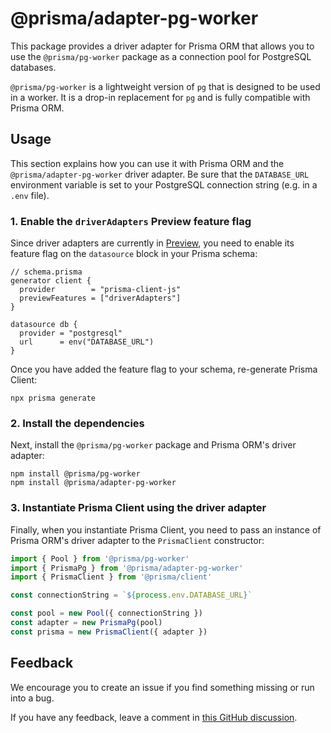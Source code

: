 # @prisma/adapter-pg-worker

This package provides a driver adapter for Prisma ORM that allows you to use the `@prisma/pg-worker` package as a connection pool for PostgreSQL databases.

`@prisma/pg-worker` is a lightweight version of `pg` that is designed to be used in a worker. It is a drop-in replacement for `pg` and is fully compatible with Prisma ORM.

## Usage

This section explains how you can use it with Prisma ORM and the `@prisma/adapter-pg-worker` driver adapter. Be sure that the `DATABASE_URL` environment variable is set to your PostgreSQL connection string (e.g. in a `.env` file).

### 1. Enable the `driverAdapters` Preview feature flag

Since driver adapters are currently in [Preview](/orm/more/releases#preview), you need to enable its feature flag on the `datasource` block in your Prisma schema:

```prisma
// schema.prisma
generator client {
  provider        = "prisma-client-js"
  previewFeatures = ["driverAdapters"]
}

datasource db {
  provider = "postgresql"
  url      = env("DATABASE_URL")
}
```

Once you have added the feature flag to your schema, re-generate Prisma Client:

```
npx prisma generate
```

### 2. Install the dependencies

Next, install the `@prisma/pg-worker` package and Prisma ORM's driver adapter:

```
npm install @prisma/pg-worker
npm install @prisma/adapter-pg-worker
```

### 3. Instantiate Prisma Client using the driver adapter

Finally, when you instantiate Prisma Client, you need to pass an instance of Prisma ORM's driver adapter to the `PrismaClient` constructor:

```ts
import { Pool } from '@prisma/pg-worker'
import { PrismaPg } from '@prisma/adapter-pg-worker'
import { PrismaClient } from '@prisma/client'

const connectionString = `${process.env.DATABASE_URL}`

const pool = new Pool({ connectionString })
const adapter = new PrismaPg(pool)
const prisma = new PrismaClient({ adapter })
```

## Feedback

We encourage you to create an issue if you find something missing or run into a bug.

If you have any feedback, leave a comment in [this GitHub discussion](https://github.com/prisma/prisma/discussions/22899).

